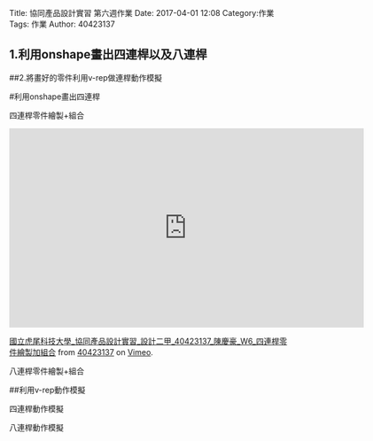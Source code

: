 Title: 協同產品設計實習 第六週作業
Date: 2017-04-01 12:08
Category:作業
Tags: 作業
Author: 40423137

<!-- PELICAN_END_SUMMARY -->
## 1.利用onshape畫出四連桿以及八連桿

##2.將畫好的零件利用v-rep做連桿動作模擬


#利用onshape畫出四連桿

四連桿零件繪製+組合

<iframe src="https://player.vimeo.com/video/213730265" width="640" height="360" frameborder="0" webkitallowfullscreen mozallowfullscreen allowfullscreen></iframe>
<p><a href="https://vimeo.com/213730265">國立虎尾科技大學_協同產品設計實習_設計二甲_40423137_陳慶豪_W6_四連桿零件繪製加組合</a> from <a href="https://vimeo.com/user45109608">40423137</a> on <a href="https://vimeo.com">Vimeo</a>.</p>


八連桿零件繪製+組合


##利用v-rep動作模擬

四連桿動作模擬



八連桿動作模擬




   
